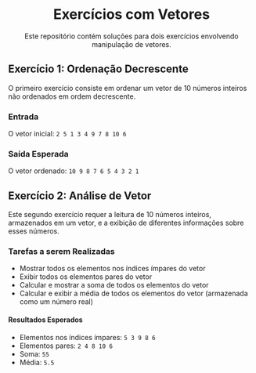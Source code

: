 <h1 align="center">Exercícios com Vetores</h1>

<p align="center">Este repositório contém soluções para dois exercícios envolvendo manipulação de vetores.</p>

## Exercício 1: Ordenação Decrescente

O primeiro exercício consiste em ordenar um vetor de 10 números inteiros não ordenados em ordem decrescente.

### Entrada
O vetor inicial: `2 5 1 3 4 9 7 8 10 6`

### Saída Esperada
O vetor ordenado: `10 9 8 7 6 5 4 3 2 1`

## Exercício 2: Análise de Vetor

Este segundo exercício requer a leitura de 10 números inteiros, armazenados em um vetor, e a exibição de diferentes informações sobre esses números.

### Tarefas a serem Realizadas
- Mostrar todos os elementos nos índices ímpares do vetor
- Exibir todos os elementos pares do vetor
- Calcular e mostrar a soma de todos os elementos do vetor
- Calcular e exibir a média de todos os elementos do vetor (armazenada como um número real)

#### Resultados Esperados
- Elementos nos índices ímpares: `5 3 9 8 6`
- Elementos pares: `2 4 8 10 6`
- Soma: `55`
- Média: `5.5`
